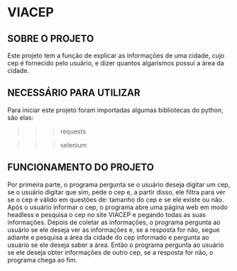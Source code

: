 # VIACEP


## SOBRE O PROJETO
Este projeto tem a função de explicar as informações de uma cidade, 
cujo cep é fornecido pelo usuário, e dizer quantos algarismos possui a área da cidade.


## NECESSÁRIO PARA UTILIZAR
Para iniciar este projeto foram importadas algumas bibliotecas do python, são elas:
>>> requests

>>> selenium


## FUNCIONAMENTO DO PROJETO
Por primeira parte, o programa pergunta se o usuário deseja digitar um cep,
se o usuário digitar que sim, pede o cep e, a partir disso,
ele filtra para ver se o cep é válido em questões de: tamanho do cep e
se ele existe ou não. Após o usuário informar o cep, o programa abre
uma página web em modo headless e pesquisa o cep no site VIACEP e 
pegando todas as suas informações. Depois de coletar as informações, 
o programa pergunta ao usuário se ele deseja ver as informações e, se
a resposta for não, segue adiante e pesquisa a área da cidade
do cep informado e pergunta ao usuário se ele deseja saber a área. Então
o programa pergunta ao usuário se ele deseja obter informações de outro cep,
se a resposta for não, o programa chega ao fim.
